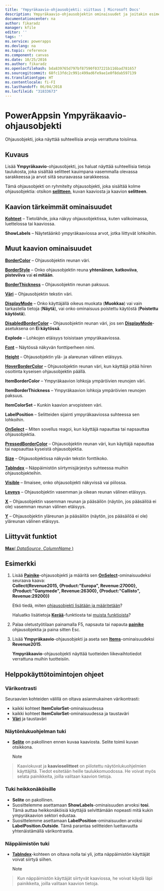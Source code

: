 ```yaml
---
title: 'Ympyräkaavio-ohjausobjekti: viittaus | Microsoft Docs'
description: Ympyräkaavio-ohjausobjektin ominaisuudet ja joitakin esimerkkejä
documentationcenter: na
author: fikaradz
manager: kfile
editor: ''
tags: ''
ms.service: powerapps
ms.devlang: na
ms.topic: reference
ms.component: canvas
ms.date: 10/25/2016
ms.author: fikaradz
ms.openlocfilehash: bda839765d797bf87590f037221b116bad781657
ms.sourcegitcommit: 68fc13fdc2c991c499ad6fe9ae1e0f8dab597139
ms.translationtype: HT
ms.contentlocale: fi-FI
ms.lasthandoff: 06/04/2018
ms.locfileid: "31833673"
---
```

# <a name="pie-chart-control-in-powerapps"></a>PowerAppsin Ympyräkaavio-ohjausobjekti
Ohjausobjekti, joka näyttää suhteellisia arvoja verrattuna toisiinsa.

## <a name="description"></a>Kuvaus
Lisää **Ympyräkaavio**-ohjausobjekti, jos haluat näyttää suhteellisia tietoja taulukosta, joka sisältää selitteet kauimpana vasemmalla olevassa sarakkeessa ja arvot siitä seuraavassa sarakkeessa.

Tämä ohjausobjekti on ryhmitelty ohjausobjekti, joka sisältää kolme ohjausobjektia: otsikon **[selitteen](control-text-box.md)**, kuvan kaaviosta ja kaavion **selitteen**.

## <a name="chart-key-properties"></a>Kaavion tärkeimmät ominaisuudet
**[Kohteet](properties-core.md)** – Tietolähde, joka näkyy ohjausobjektissa, kuten valikoimassa, luettelossa tai kaaviossa.

**ShowLabels** – Näytetäänkö ympyräkaaviossa arvot, jotka liittyvät lohkoihin.

## <a name="additional-chart-properties"></a>Muut kaavion ominaisuudet
**[BorderColor](properties-color-border.md)** – Ohjausobjektin reunan väri.

**[BorderStyle](properties-color-border.md)** – Onko ohjausobjektin reuna **yhtenäinen**, **katkoviiva**, **pisteviiva** vai **ei mitään**.

**[BorderThickness](properties-color-border.md)** – Ohjausobjektin reunan paksuus.

**[Väri](properties-color-border.md)**  – Ohjausobjektin tekstin väri.

**[DisplayMode](properties-core.md)** – Onko käyttäjällä oikeus muokata (**Muokkaa**) vai vain tarkastella tietoja (**Näytä**), vai onko ominaisuus poistettu käytöstä (**Poistettu käytöstä**).

**[DisabledBorderColor](properties-color-border.md)** – Ohjausobjektin reunan väri, jos sen **[DisplayMode](properties-core.md)**-asetuksena on **Ei käytössä**.

**Explode** – Lohkojen etäisyys toisistaan ympyräkaaviossa.

**[Font](properties-text.md)**  – Näytössä näkyvän fonttiperheen nimi.

**[Height](properties-size-location.md)** – Ohjausobjektin ylä- ja alareunan välinen etäisyys.

**[HoverBorderColor](properties-color-border.md)** – Ohjausobjektin reunan väri, kun käyttäjä pitää hiiren osoitinta kyseisen ohjausobjektin päällä.

**ItemBorderColor** – Ympyräkaavion lohkoja ympäröivien reunojen väri.

**ItemBorderThickness** – Ympyräkaavion lohkoja ympäröivien reunojen paksuus.

**ItemColorSet** – Kunkin kaavion arvopisteen väri.

**LabelPosition** – Selitteiden sijainti ympyräkaaviossa suhteessa sen lohkoihin.

**[OnSelect](properties-core.md)** – Miten sovellus reagoi, kun käyttäjä napauttaa tai napsauttaa ohjausobjektia.

**[PressedBorderColor](properties-color-border.md)** – Ohjausobjektin reunan väri, kun käyttäjä napauttaa tai napsauttaa kyseistä ohjausobjektia.

**[Size](properties-text.md)** – Ohjausobjektissa näkyvän tekstin fonttikoko.

**[TabIndex](properties-accessibility.md)** – Näppäimistön siirtymisjärjestys suhteessa muihin ohjausobjekteihin.

**[Visible](properties-core.md)** – Ilmaisee, onko ohjausobjekti näkyvissä vai piilossa.

**[Leveys](properties-size-location.md)** – Ohjausobjektin vasemman ja oikean reunan välinen etäisyys.

**[X](properties-size-location.md)** – Ohjausobjektin vasemman reunan ja pääsäilön (näytön, jos pääsäilöä ei ole) vasemman reunan välinen etäisyys.

**[Y](properties-size-location.md)** – Ohjausobjektin yläreunan ja pääsäilön (näytön, jos pääsäilöä ei ole) yläreunan välinen etäisyys.

## <a name="related-functions"></a>Liittyvät funktiot
[**Max**( *DataSource*, *ColumnName* )](../functions/function-aggregates.md)

## <a name="example"></a>Esimerkki
1. Lisää **[Painike](control-button.md)**-ohjausobjekti ja määritä sen **[OnSelect](properties-core.md)**-ominaisuudeksi seuraava kaava:<br>
   **Collect(Revenue2015, {Product:"Europa", Revenue:27000}, {Product:"Ganymede", Revenue:26300}, {Product:"Callisto", Revenue:29200})**
   
    Etkö tiedä, miten [ohjausobjekti lisätään ja määritetään](../add-configure-controls.md)?
   
    Haluatko lisätietoja **[Kerää](../functions/function-clear-collect-clearcollect.md)**-funktiosta tai [muista funktioista](../formula-reference.md)?
2. Palaa oletustyötilaan painamalla F5, napsauta tai napauta **[painike](control-button.md)** ohjausobjektia ja paina sitten Esc.
3. Lisää **Ympyräkaavio**-ohjausobjekti ja aseta sen **[Items](properties-core.md)**-ominaisuudeksi **Revenue2015**.
   
    **Ympyräkaavio**-ohjausobjekti näyttää tuotteiden liikevaihtotiedot verrattuna muihin tuotteisiin.


## <a name="accessibility-guidelines"></a>Helppokäyttötoimintojen ohjeet
### <a name="color-contrast"></a>Värikontrasti
Seuraavien kohteiden välillä on oltava asianmukainen värikontrasti:
* kaikki kohteet **ItemColorSet**-ominaisuudessa
* kaikki kohteet **ItemColorSet**-ominaisuudessa ja taustaväri
* **[Väri](properties-color-border.md)** ja taustaväri

### <a name="screen-reader-support"></a>Näytönlukuohjelman tuki
* **[Selite](control-text-box.md)** on pakollinen ennen kuvaa kaaviosta. Selite toimii kuvan otsikkona.

    > [!NOTE]
> Kaaviokuvat ja **kaavioselitteet** on piilotettu näytönlukuohjelmien käyttäjiltä. Tiedot esitetään heille taulukkomuodossa. He voivat myös selata painikkeita, joilla valitaan kaavion tietoja.

### <a name="low-vision-support"></a>Tuki heikkonäköisille
* **Selite** on pakollinen.
* Suosittelemme asettamaan **ShowLabels**-ominaisuuden arvoksi **tosi**. Tämä auttaa heikkonäköisiä käyttäjiä selvittämään nopeasti mitä kukin ympyräkaavion sektori edustaa.
* Suosittelemme asettamaan **LabelPosition**-ominaisuuden arvoksi **LabelPosition.Outside**. Tämä parantaa selitteiden luettavuutta yhtenäistämällä värikontrastia.

### <a name="keyboard-support"></a>Näppäimistön tuki
* **[TabIndex](properties-accessibility.md)**-kohteen on oltava nolla tai yli, jotta näppäimistön käyttäjät voivat siirtyä siihen.

    > [!NOTE]
> Kun näppäimistön käyttäjät siirtyvät kaaviossa, he voivat käydä läpi painikkeita, joilla valitaan kaavion tietoja.
